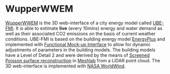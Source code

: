# WupperWWEM
[WupperWWEM](https://wupperwwem.github.io/)  is the 3D web-interface of a city energy model called [UBE-FMI](https://wupperwwem.github.io/wupperwwem_online/wupperwwem_online.html). It is able to estimate **live** (every 10mins) energy and water demand as well as their associated CO2 emissions on the basis of current weather conditions. UBE-FMI is based on the building energy model [EnergyPlus](https://energyplus.net/) and implemented with [Functional Mock-up Interface](https://fmi-standard.org/) to allow for dynamic adjustments of parameters in the building models. The building models have a Level of Detail 2 and were derived by the means of [Screened Poisson surface reconstruction](http://hhoppe.com/proj/screenedpoisson/) in [Meshlab](https://www.meshlab.net) from a LiDAR point cloud. The 3D web-interface is implemented with [NASA WorldWind](https://worldwind.arc.nasa.gov/).
